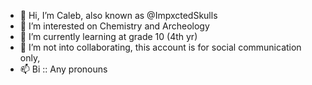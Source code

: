 - 👋 Hi, I’m Caleb, also known as @ImpxctedSkulls
- 👀 I’m interested on Chemistry and Archeology
- 🌱 I’m currently learning at grade 10 (4th yr)
- 💞️ I’m not into collaborating, this account is for social communication only,
- 📫 Bi :: Any pronouns

<!---
ImpxctedSkulls/ImpxctedSkulls is a ✨ special ✨ repository because its `README.md` (this file) appears on your GitHub profile.
You can click the Preview link to take a look at your changes.
--->
